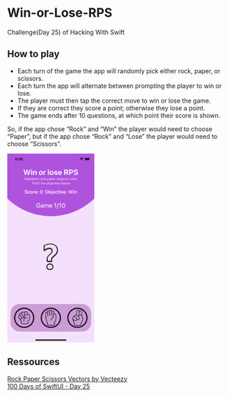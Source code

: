 # Win-or-Lose-RPS
Challenge(Day 25) of Hacking With Swift

## How to play
 - Each turn of the game the app will randomly pick either rock, paper, or scissors.
 - Each turn the app will alternate between prompting the player to win or lose.
 - The player must then tap the correct move to win or lose the game.
 - If they are correct they score a point; otherwise they lose a point.
 - The game ends after 10 questions, at which point their score is shown.
<!-- end of the list -->
So, if the app chose “Rock” and “Win” the player would need to choose “Paper”, but if the app chose “Rock” and “Lose” the player would need to choose “Scissors”.

<img src="images/game.png" alt="image" width="200"/>


## Ressources
<a href="https://www.vecteezy.com/free-vector/rock-paper-scissors">Rock Paper Scissors Vectors by Vecteezy</a><br>
<a href="https://www.hackingwithswift.com/100/swiftui/25">100 Days of SwiftUI - Day 25</a>